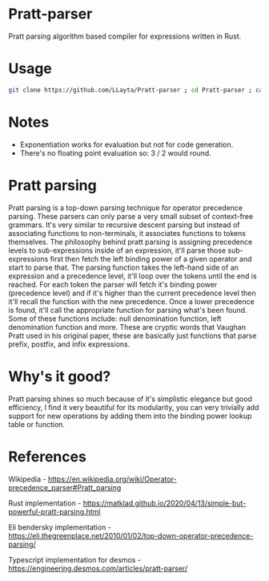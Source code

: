 # Pratt-parser
Pratt parsing algorithm based compiler for expressions written in Rust.

# Usage
```bash
git clone https://github.com/LLayta/Pratt-parser ; cd Pratt-parser ; cargo r
```

# Notes
* Exponentiation works for evaluation but not for code generation. 
* There's no floating point evaluation so: 3 / 2 would round. 

# Pratt parsing
Pratt parsing is a top-down parsing technique for operator precedence parsing. These parsers can only parse a very small subset of context-free grammars. It's very similar to recursive descent parsing but instead of associating functions to non-terminals, it associates functions to tokens themselves. The philosophy behind pratt parsing is assigning precedence levels to sub-expressions inside of an expression, it'll parse those sub-expressions first then fetch the left binding power of a given operator and start to parse that. The parsing function takes the left-hand side of an expression and a precedence level, it'll loop over the tokens until the end is reached. For each token the parser will fetch it's binding power (precedence level) and if it's higher than the current precedence level then it'll recall the function with the new precedence. Once a lower precedence is found, it'll call the appropriate function for parsing what's been found. Some of these functions include: null denomination function, left denomination function and more. These are cryptic words that Vaughan Pratt used in his original paper, these are basically just functions that parse prefix, postfix, and infix expressions.

# Why's it good?
Pratt parsing shines so much because of it's simplistic elegance but good efficiency, I find it very beautiful for its modularity, you can very trivially add support for new operations by adding them into the binding power lookup table or function.

# References
Wikipedia - https://en.wikipedia.org/wiki/Operator-precedence_parser#Pratt_parsing 

Rust implementation - https://matklad.github.io/2020/04/13/simple-but-powerful-pratt-parsing.html

Eli bendersky implementation - https://eli.thegreenplace.net/2010/01/02/top-down-operator-precedence-parsing/

Typescript implementation for desmos - https://engineering.desmos.com/articles/pratt-parser/
